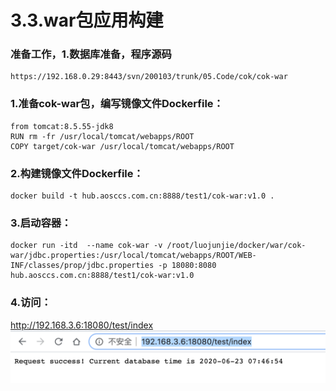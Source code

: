 # 3.3.war包应用构建

### 准备工作，1.数据库准备，程序源码
```shell
https://192.168.0.29:8443/svn/200103/trunk/05.Code/cok/cok-war
```
### 1.准备cok-war包，编写镜像文件Dockerfile：
```shell
from tomcat:8.5.55-jdk8
RUN rm -fr /usr/local/tomcat/webapps/ROOT
COPY target/cok-war /usr/local/tomcat/webapps/ROOT
```
### 2.构建镜像文件Dockerfile：
```shell
docker build -t hub.aosccs.com.cn:8888/test1/cok-war:v1.0 .
```
### 3.启动容器：
```shell
docker run -itd  --name cok-war -v /root/luojunjie/docker/war/cok-war/jdbc.properties:/usr/local/tomcat/webapps/ROOT/WEB-INF/classes/prop/jdbc.properties -p 18080:8080  hub.aosccs.com.cn:8888/test1/cok-war:v1.0
```
### 4.访问：
http://192.168.3.6:18080/test/index
![](assets/3.3.docker-build-war-1c2f92f2.png)
